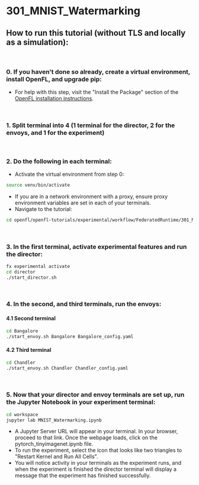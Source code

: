 # 301_MNIST_Watermarking

## **How to run this tutorial (without TLS and locally as a simulation):**
<br/>

### 0. If you haven't done so already, create a virtual environment, install OpenFL, and upgrade pip:
  - For help with this step, visit the "Install the Package" section of the [OpenFL installation instructions](https://openfl.readthedocs.io/en/latest/installation.html).

<br/>
 
### 1. Split terminal into 4 (1 terminal for the director, 2 for the envoys, and 1 for the experiment)

<br/> 

### 2. Do the following in each terminal:
   - Activate the virtual environment from step 0:
   
   ```sh
   source venv/bin/activate
   ```
   - If you are in a network environment with a proxy, ensure proxy environment variables are set in each of your terminals.
   - Navigate to the tutorial:
    
   ```sh
   cd openfl/openfl-tutorials/experimental/workflow/FederatedRuntime/301_MNIST_Watermarking/
   ```

<br/>

### 3. In the first terminal, activate experimental features and run the director:

```sh
fx experimental activate
cd director
./start_director.sh
```

<br/>

### 4. In the second, and third terminals, run the envoys:

#### 4.1 Second terminal
```sh
cd Bangalore
./start_envoy.sh Bangalore Bangalore_config.yaml
```

#### 4.2 Third terminal
```sh
cd Chandler
./start_envoy.sh Chandler Chandler_config.yaml
```

<br/>

### 5. Now that your director and envoy terminals are set up, run the Jupyter Notebook in your experiment terminal:

```sh
cd workspace
jupyter lab MNIST_Watermarking.ipynb
```
- A Jupyter Server URL will appear in your terminal. In your browser, proceed to that link. Once the webpage loads, click on the pytorch_tinyimagenet.ipynb file. 
- To run the experiment, select the icon that looks like two triangles to "Restart Kernel and Run All Cells". 
- You will notice activity in your terminals as the experiment runs, and when the experiment is finished the director terminal will display a message that the experiment has finished successfully.  
 

